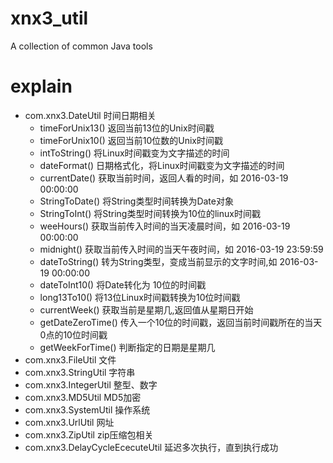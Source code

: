 # xnx3_util
A collection of common Java tools

# explain
- com.xnx3.DateUtil	时间日期相关
	- timeForUnix13()	返回当前13位的Unix时间戳
	- timeForUnix10()	返回当前10位数的Unix时间戳
	- intToString()	将Linux时间戳变为文字描述的时间
	- dateFormat()	日期格式化，将Linux时间戳变为文字描述的时间
	- currentDate()	获取当前时间，返回人看的时间，如 2016-03-19 00:00:00
	- StringToDate()	将String类型时间转换为Date对象
	- StringToInt()	将String类型时间转换为10位的linux时间戳
	- weeHours()	获取当前传入时间的当天凌晨时间，如 2016-03-19 00:00:00
	- midnight()	获取当前传入时间的当天午夜时间，如 2016-03-19 23:59:59
	- dateToString()	转为String类型，变成当前显示的文字时间,如 2016-03-19 00:00:00
	- dateToInt10()	将Date转化为 10位的时间戳
	- long13To10()	将13位Linux时间戳转换为10位时间戳
	- currentWeek()	获取当前是星期几,返回值从星期日开始
	- getDateZeroTime()	传入一个10位的时间戳，返回当前时间戳所在的当天0点的10位时间戳
	- getWeekForTime()	判断指定的日期是星期几
- com.xnx3.FileUtil 文件
- com.xnx3.StringUtil 字符串
- com.xnx3.IntegerUtil	整型、数字
- com.xnx3.MD5Util	MD5加密
- com.xnx3.SystemUtil 操作系统 
- com.xnx3.UrlUtil	网址
- com.xnx3.ZipUtil	zip压缩包相关
- com.xnx3.DelayCycleEcecuteUtil	延迟多次执行，直到执行成功
	
